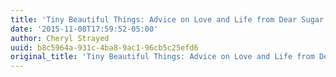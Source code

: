 ```yaml
---
title: 'Tiny Beautiful Things: Advice on Love and Life from Dear Sugar'
date: '2015-11-08T17:59:52-05:00'
author: Cheryl Strayed
uuid: b8c5964a-931c-4ba8-9ac1-96cb5c25efd6
original_title: 'Tiny Beautiful Things: Advice on Love and Life from Dear Sugar'
---
```


